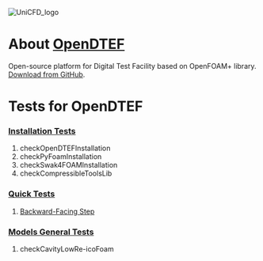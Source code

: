 ![UniCFD_logo](https://raw.githubusercontent.com/VatutinKirill/UniCFD-Lab-Testing/master/docs/small_final_compact.png)

# About [OpenDTEF](https://github.com/unicfdlab/OpenDTEF)
Open-source platform for Digital Test Facility based on OpenFOAM+ library.
[Download from GitHub](https://github.com/unicfdlab/OpenDTEF).

# Tests for OpenDTEF

### [Installation Tests](./Installation-Tests)

1. checkOpenDTEFInstallation
2. checkPyFoamInstallation
3. checkSwak4FOAMInstallation
4. checkCompressibleToolsLib

### [Quick Tests](./Quick-Tests)

1. [Backward-Facing Step](./Quick-Tests/Backward-Facing-Step)

### [Models General Tests](./General-Tests)

1. checkCavityLowRe-icoFoam
